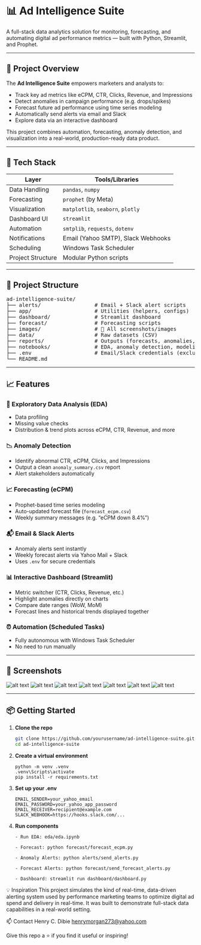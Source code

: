# 📊 Ad Intelligence Suite

A full-stack data analytics solution for monitoring, forecasting, and automating digital ad performance metrics — built with Python, Streamlit, and Prophet.

---

## 🚀 Project Overview

The **Ad Intelligence Suite** empowers marketers and analysts to:
- Track key ad metrics like eCPM, CTR, Clicks, Revenue, and Impressions
- Detect anomalies in campaign performance (e.g. drops/spikes)
- Forecast future ad performance using time series modeling
- Automatically send alerts via email and Slack
- Explore data via an interactive dashboard

This project combines automation, forecasting, anomaly detection, and visualization into a real-world, production-ready data product.

---

## 🧰 Tech Stack

| Layer           | Tools/Libraries                        |
|----------------|----------------------------------------|
| Data Handling   | `pandas`, `numpy`                     |
| Forecasting     | `prophet` (by Meta)                   |
| Visualization   | `matplotlib`, `seaborn`, `plotly`     |
| Dashboard UI    | `streamlit`                           |
| Automation      | `smtplib`, `requests`, `dotenv`       |
| Notifications   | Email (Yahoo SMTP), Slack Webhooks    |
| Scheduling      | Windows Task Scheduler                |
| Project Structure | Modular Python scripts              |

---

## 📁 Project Structure
<pre lang="markdown">
ad-intelligence-suite/
├── alerts/                 # Email + Slack alert scripts
├── app/                    # Utilities (helpers, configs)
├── dashboard/              # Streamlit dashboard
├── forecast/               # Forecasting scripts
├── images/                 # 📸 All screenshots/images
├── data/                   # Raw datasets (CSV)
├── reports/                # Outputs (forecasts, anomalies, HTML)
├── notebooks/              # EDA, anomaly detection, modeling
├── .env                    # Email/Slack credentials (excluded in .gitignore)
└── README.md
</pre>


---

## 📈 Features

### 🧪 Exploratory Data Analysis (EDA)
- Data profiling
- Missing value checks
- Distribution & trend plots across eCPM, CTR, Revenue, and more

### 📉 Anomaly Detection
- Identify abnormal CTR, eCPM, Clicks, and Impressions
- Output a clean `anomaly_summary.csv` report
- Alert stakeholders automatically

### 📈 Forecasting (eCPM)
- Prophet-based time series modeling
- Auto-updated forecast file (`forecast_ecpm.csv`)
- Weekly summary messages (e.g. “eCPM down 8.4%”)

### 📬 Email & Slack Alerts
- Anomaly alerts sent instantly
- Weekly forecast alerts via Yahoo Mail + Slack
- Uses `.env` for secure credentials

### 📊 Interactive Dashboard (Streamlit)
- Metric switcher (CTR, Clicks, Revenue, etc.)
- Highlight anomalies directly on charts
- Compare date ranges (WoW, MoM)
- Forecast lines and historical trends displayed together

### ⏰ Automation (Scheduled Tasks)
- Fully autonomous with Windows Task Scheduler
- No need to run manually

---

## 📸 Screenshots

![alt text](<email ad metric anomaly alert.png>)
![alt text](<slack ad metric anomaly alert.png>)
![alt text](<CTR over time (Forecasts and anomalies).png>)
![alt text](<eCPM over time (Forecasts and Anomalies).png>)
![alt text](<Clicks over time (Forecasts and Anomalies).png>)
![alt text](<Impressions over time (Forecasts and Anomalies).png>)
![alt text](<Revenue over time (Forecasts and Anomalies).png>)

---

## 📦 Getting Started

1. **Clone the repo**
   ```bash
   git clone https://github.com/yourusername/ad-intelligence-suite.git
   cd ad-intelligence-suite


2. **Create a virtual environment**
   ```
   python -m venv .venv
   .venv\Scripts\activate
   pip install -r requirements.txt

3. **Set up your .env**
   ```
   EMAIL_SENDER=your_yahoo_email
   EMAIL_PASSWORD=your_yahoo_app_password
   EMAIL_RECEIVER=recipient@example.com
   SLACK_WEBHOOK=https://hooks.slack.com/...

4. **Run components**
   ```
   - Run EDA: eda/eda.ipynb

   - Forecast: python forecast/forecast_ecpm.py

   - Anomaly Alerts: python alerts/send_alerts.py

   - Forecast Alerts: python forecast/send_forecast_alerts.py

   - Dashboard: streamlit run dashboard/dashboard.py

💡 Inspiration
This project simulates the kind of real-time, data-driven alerting system used by performance marketing teams to optimize digital ad spend and delivery in real-time. It was built to demonstrate full-stack data capabilities in a real-world setting.

📫 Contact
Henry C. Dibie
henrymorgan273@yahoo.com

Give this repo a ⭐ if you find it useful or inspiring!

